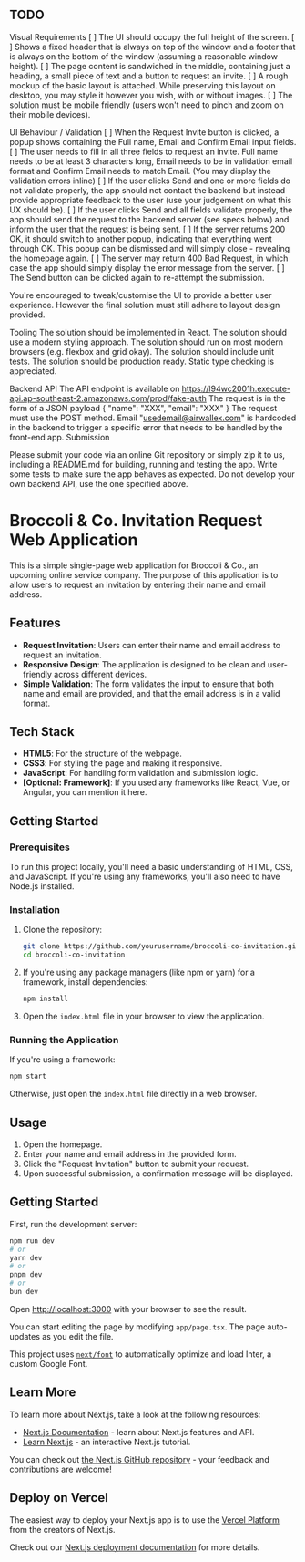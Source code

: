 ## TODO

Visual Requirements
[ ] The UI should occupy the full height of the screen.
[ ] Shows a fixed header that is always on top of the window and a footer that is always on the bottom of the window (assuming a reasonable window height).
[ ] The page content is sandwiched in the middle, containing just a heading, a small piece of text and a button to request an invite.
[ ] A rough mockup of the basic layout is attached. While preserving this layout on desktop, you may style it however you wish, with or without images.
[ ] The solution must be mobile friendly (users won't need to pinch and zoom on their mobile devices).

UI Behaviour / Validation
[ ] When the Request Invite button is clicked, a popup shows containing the Full name, Email and Confirm Email input fields.
[ ] The user needs to fill in all three fields to request an invite. Full name needs to be at least 3 characters long, Email needs to be in validation email format and Confirm Email needs to match Email. (You may display the validation errors inline)
[ ] If the user clicks Send and one or more fields do not validate properly, the app should not contact the backend but instead provide appropriate feedback to the user (use your judgement on what this UX should be).
[ ] If the user clicks Send and all fields validate properly, the app should send the request to the backend server (see specs below) and inform the user that the request is being sent.
[ ] If the server returns 200 OK, it should switch to another popup, indicating that everything went through OK. This popup can be dismissed and will simply close - revealing the homepage again.
[ ] The server may return 400 Bad Request, in which case the app should simply display the error message from the server.
[ ] The Send button can be clicked again to re-attempt the submission.

You're encouraged to tweak/customise the UI to provide a better user experience. However the final solution must still adhere to layout design provided.

Tooling
The solution should be implemented in React.
The solution should use a modern styling approach.
The solution should run on most modern browsers (e.g. flexbox and grid okay).
The solution should include unit tests.
The solution should be production ready.
Static type checking is appreciated.

Backend API
The API endpoint is available on https://l94wc2001h.execute-api.ap-southeast-2.amazonaws.com/prod/fake-auth
The request is in the form of a JSON payload { "name": "XXX", "email": "XXX" }
The request must use the POST method.
Email "usedemail@airwallex.com" is hardcoded in the backend to trigger a specific error that needs to be handled by the front-end app.
Submission

Please submit your code via an online Git repository or simply zip it to us, including a README.md for building, running and testing the
app.
Write some tests to make sure the app behaves as expected.
Do not develop your own backend API, use the one specified above.

# Broccoli & Co. Invitation Request Web Application

This is a simple single-page web application for Broccoli & Co., an upcoming online service company. The purpose of this application is to allow users to request an invitation by entering their name and email address.

## Features

- **Request Invitation**: Users can enter their name and email address to request an invitation.
- **Responsive Design**: The application is designed to be clean and user-friendly across different devices.
- **Simple Validation**: The form validates the input to ensure that both name and email are provided, and that the email address is in a valid format.

## Tech Stack

- **HTML5**: For the structure of the webpage.
- **CSS3**: For styling the page and making it responsive.
- **JavaScript**: For handling form validation and submission logic.
- **[Optional: Framework]**: If you used any frameworks like React, Vue, or Angular, you can mention it here.

## Getting Started

### Prerequisites

To run this project locally, you'll need a basic understanding of HTML, CSS, and JavaScript. If you're using any frameworks, you'll also need to have Node.js installed.

### Installation

1. Clone the repository:

   ```bash
   git clone https://github.com/yourusername/broccoli-co-invitation.git
   cd broccoli-co-invitation
   ```

2. If you're using any package managers (like npm or yarn) for a framework, install dependencies:

   ```bash
   npm install
   ```

3. Open the `index.html` file in your browser to view the application.

### Running the Application

If you're using a framework:

```bash
npm start
```

Otherwise, just open the `index.html` file directly in a web browser.

## Usage

1. Open the homepage.
2. Enter your name and email address in the provided form.
3. Click the "Request Invitation" button to submit your request.
4. Upon successful submission, a confirmation message will be displayed.

## Getting Started

First, run the development server:

```bash
npm run dev
# or
yarn dev
# or
pnpm dev
# or
bun dev
```

Open [http://localhost:3000](http://localhost:3000) with your browser to see the result.

You can start editing the page by modifying `app/page.tsx`. The page auto-updates as you edit the file.

This project uses [`next/font`](https://nextjs.org/docs/basic-features/font-optimization) to automatically optimize and load Inter, a custom Google Font.

## Learn More

To learn more about Next.js, take a look at the following resources:

- [Next.js Documentation](https://nextjs.org/docs) - learn about Next.js features and API.
- [Learn Next.js](https://nextjs.org/learn) - an interactive Next.js tutorial.

You can check out [the Next.js GitHub repository](https://github.com/vercel/next.js/) - your feedback and contributions are welcome!

## Deploy on Vercel

The easiest way to deploy your Next.js app is to use the [Vercel Platform](https://vercel.com/new?utm_medium=default-template&filter=next.js&utm_source=create-next-app&utm_campaign=create-next-app-readme) from the creators of Next.js.

Check out our [Next.js deployment documentation](https://nextjs.org/docs/deployment) for more details.
